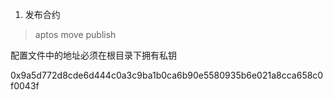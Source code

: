 1. 发布合约
> aptos move publish 

配置文件中的地址必须在根目录下拥有私钥

0x9a5d772d8cde6d444c0a3c9ba1b0ca6b90e5580935b6e021a8cca658c0f0043f